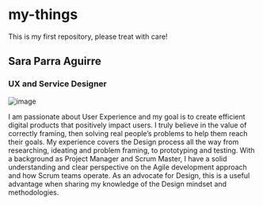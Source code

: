 # my-things
This is my first repository, please treat with care!
## Sara Parra Aguirre
### UX and Service Designer
![image](https://user-images.githubusercontent.com/42098009/167658842-9348f5b8-f5f6-42b4-8ad1-6c034847a2e9.png)


I am passionate about User Experience and my goal is to create efficient digital products that positively impact users. I truly believe in the value of correctly framing, then solving real people’s problems to help them reach their goals.
My experience covers the Design process all the way from researching, ideating and problem framing, to prototyping and testing. With a background as Project Manager and Scrum Master, I have a solid understanding and clear perspective on the Agile development approach and how Scrum teams operate. As an advocate for Design, this is a useful advantage when sharing my knowledge of the Design mindset and methodologies.


